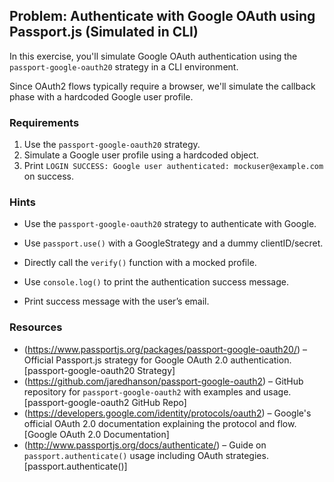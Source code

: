 ## Problem: Authenticate with Google OAuth using Passport.js (Simulated in CLI)

In this exercise, you'll simulate Google OAuth authentication using the `passport-google-oauth20` strategy in a CLI environment.

Since OAuth2 flows typically require a browser, we'll simulate the callback phase with a hardcoded Google user profile.

### Requirements

1. Use the `passport-google-oauth20` strategy.
2. Simulate a Google user profile using a hardcoded object.
3. Print `LOGIN SUCCESS: Google user authenticated: mockuser@example.com` on success.

### Hints
- Use the `passport-google-oauth20` strategy to authenticate with Google.
- Use `passport.use()` with a GoogleStrategy and a dummy clientID/secret.
- Directly call the `verify()` function with a mocked profile.
- Use `console.log()` to print the authentication success message.

- Print success message with the user’s email.

### Resources

- (https://www.passportjs.org/packages/passport-google-oauth20/) – Official Passport.js strategy for Google OAuth 2.0 authentication.  [passport-google-oauth20 Strategy]
- (https://github.com/jaredhanson/passport-google-oauth2) – GitHub repository for `passport-google-oauth2` with examples and usage.  [passport-google-oauth2 GitHub Repo]
- (https://developers.google.com/identity/protocols/oauth2) – Google's official OAuth 2.0 documentation explaining the protocol and flow.  [Google OAuth 2.0 Documentation]
- (http://www.passportjs.org/docs/authenticate/) – Guide on `passport.authenticate()` usage including OAuth strategies.  [passport.authenticate()]
